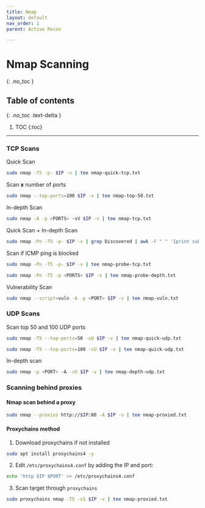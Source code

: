 ```yaml
---
title: Nmap
layout: default
nav_order: 1
parent: Active Recon

---
```


# Nmap Scanning
{: .no_toc }

## Table of contents
{: .no_toc .text-delta }
1. TOC
{:toc}

---


### TCP Scans
Quick Scan
```bash
sudo nmap -T5 -p- $IP -v | tee nmap-quick-tcp.txt
```
Scan **x** number of ports
```bash
sudo nmap --top-ports=100 $IP -v | tee nmap-top-50.txt
```

In-depth Scan
```bash
sudo nmap -A -p <PORTS> -sV $IP -v | tee nmap-tcp.txt
```

Quick Scan + In-depth Scan
```bash
sudo nmap -Pn -T5 -p- $IP -v | grep Discovered | awk -F " " '{print substr($4,1,length($4)-4)}' | tee ports.txt && sudo nmap -p $(tr '\n' , < ports.txt) -A $IP -v | tee nmap-depth.txt
```

Scan if ICMP ping is blocked
```bash
sudo nmap -Pn -T5 -p- $IP -v | tee nmap-probe-tcp.txt
```

```bash
sudo nmap -Pn -T5 -p <PORTS> $IP -v | tee nmap-probe-depth.txt
```

Vulnerability Scan
```bash
sudo nmap --script=vuln -A -p <PORT> $IP -v | tee nmap-vuln.txt
```

### UDP Scans
Scan top 50 and 100 UDP ports
```bash
sudo nmap -T5 --top-ports=50 -sU $IP -v | tee nmap-quick-udp.txt
```

```bash
sudo nmap -T5 --top-ports=100 -sU $IP -v | tee nmap-quick-udp.txt
```

In-depth scan
```bash
sudo nmap -p <PORT> -A -sU $IP -v | tee nmap-depth-udp.txt
```

### Scanning behind proxies

#### Nmap scan behind a proxy
```bash
sudo nmap --proxies http://$IP:80 -A $IP -v | tee nmap-proxied.txt
```

#### Proxychains method
1. Download proxychains if not installed
```bash
sudo apt install proxychains4 -y 
```
2. Edit `/etc/proxychains4.conf` by adding the IP and port:
```bash
echo 'http $IP $PORT' >> /etc/proxychains4.conf
```
3. Scan target through `proxychains`
```bash
sudo proxychains nmap -T5 -sS $IP -v | tee nmap-proxied.txt
```

